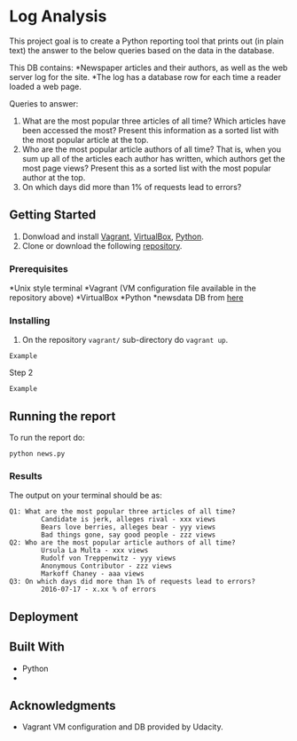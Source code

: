 # Log Analysis

This project goal is to create a Python reporting tool that prints out (in plain text) the answer to the below queries based on the data in the database. 

This DB contains:
*Newspaper articles and their authors, as well as the web server log for the site. 
*The log has a database row for each time a reader loaded a web page.

Queries to answer:
1. What are the most popular three articles of all time? Which articles have been accessed the most? Present this information as a sorted list with the most popular article at the top.
2. Who are the most popular article authors of all time? That is, when you sum up all of the articles each author has written, which authors get the most page views? Present this as a sorted list with the most popular author at the top.
3. On which days did more than 1% of requests lead to errors?


## Getting Started

1. Donwload and install [Vagrant](https://www.vagrantup.com/downloads.html), [VirtualBox](https://www.virtualbox.org/wiki/Downloads), [Python](https://www.python.org/downloads/).
2. Clone or download the following [repository](https://github.com/udacity/fullstack-nanodegree-vm).

### Prerequisites

*Unix style terminal
*Vagrant (VM configuration file available in the repository above)
*VirtualBox
*Python
*newsdata DB from [here](https://d17h27t6h515a5.cloudfront.net/topher/2016/August/57b5f748_newsdata/newsdata.zip)

### Installing

1. On the repository ```vagrant/``` sub-directory do ```vagrant up```. 

```
Example
```

Step 2

```
Example
```


## Running the report

To run the report do:

```
python news.py
```

### Results

The output on your terminal should be as:

```
Q1: What are the most popular three articles of all time?
        Candidate is jerk, alleges rival - xxx views
        Bears love berries, alleges bear - yyy views
        Bad things gone, say good people - zzz views
Q2: Who are the most popular article authors of all time?
        Ursula La Multa - xxx views
        Rudolf von Treppenwitz - yyy views
        Anonymous Contributor - zzz views
        Markoff Chaney - aaa views
Q3: On which days did more than 1% of requests lead to errors?
        2016-07-17 - x.xx % of errors
```

## Deployment


## Built With

* Python
* 

## Acknowledgments

* Vagrant VM configuration and DB provided by Udacity.
